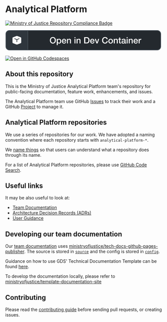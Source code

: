 # Analytical Platform

[![Ministry of Justice Repository Compliance Badge](https://github-community.service.justice.gov.uk/repository-standards/api/analytical-platform/badge)](https://github-community.service.justice.gov.uk/repository-standards/analytical-platform)

[![Open in Dev Container](https://raw.githubusercontent.com/ministryofjustice/.devcontainer/refs/heads/main/contrib/badge.svg)](https://vscode.dev/redirect?url=vscode://ms-vscode-remote.remote-containers/cloneInVolume?url=https://github.com/ministryofjustice/analytical-platform)

[![Open in GitHub Codespaces](https://github.com/codespaces/badge.svg)](https://codespaces.new/ministryofjustice/analytical-platform)

## About this repository

This is the Ministry of Justice Analytical Platform team's repository for public-facing documentation, feature work, enhancements, and issues.

The Analytical Platform team use GitHub [Issues](https://github.com/ministryofjustice/analytical-platform/issues) to track their work and a GitHub [Project](https://github.com/orgs/ministryofjustice/projects/27) to manage it.

## Analytical Platform repositories

We use a series of repositories for our work. We have adopted a naming convention where each repository starts with `analytical-platform-*`.

We [name things](https://technical-guidance.service.justice.gov.uk/documentation/standards/naming-things.html#naming-things) so that users can understand what a repository does through its name.

For a list of Analytical Platform repositories, please use [GitHub Code Search](https://github.com/search?q=org:ministryofjustice+topic:analytical-platform&type=repositories&s=updated&o=desc).

## Useful links

It may be also useful to look at:

- [Team Documentation](https://docs.analytical-platform.service.justice.gov.uk/)
- [Architecture Decision Records (ADRs)](https://docs.analytical-platform.service.justice.gov.uk/documentation/adrs/adr-index.html)
- [User Guidance](https://user-guidance.analytical-platform.service.justice.gov.uk/)

## Developing our team documentation

Our [team documentation](https://docs.analytical-platform.service.justice.gov.uk/) uses [ministryofjustice/tech-docs-github-pages-publisher](https://github.com/ministryofjustice/tech-docs-github-pages-publisher). The source is stored in [`source`](/source/) and the config is stored in [`config`](/config/).

Guidance on how to use GDS' Technical Documentation Template can be found [here](https://ministryofjustice.github.io/template-documentation-site/).

To develop the documentation locally, please refer to [ministryofjustice/template-documentation-site](https://github.com/ministryofjustice/template-documentation-site?tab=readme-ov-file#developing)

## Contributing

Please read the [contributing guide](CONTRIBUTING.md) before sending pull requests, or creating issues.
